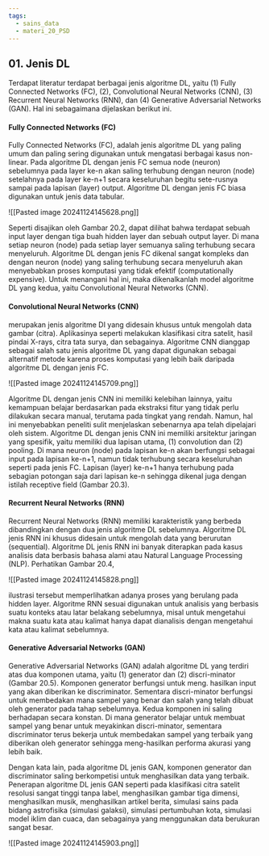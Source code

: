 ```yaml
---
tags:
  - sains_data
  - materi_20_PSD
---
```

## 01. Jenis DL
Terdapat literatur terdapat berbagai jenis algoritme DL, yaitu (1) Fully Connected Networks (FC), (2), Convolutional Neural Networks (CNN), (3) Recurrent Neural Networks (RNN), dan (4) Generative Adversarial Networks (GAN). Hal ini sebagaimana dijelaskan berikut ini.

#### Fully Connected Networks (FC)

Fully Connected Networks (FC), adalah jenis algoritme DL yang paling umum dan paling sering digunakan untuk mengatasi berbagai kasus non-linear. Pada algoritme DL dengan jenis FC semua node (neuron) sebelumnya pada layer ke-n akan saling terhubung dengan neuron (node) setelahnya pada layer ke-n+1 secara keseluruhan begitu sete-rusnya sampai pada lapisan (layer) output. Algoritme DL dengan jenis FC biasa digunakan untuk jenis data tabular.

![[Pasted image 20241124145628.png]]

Seperti disajikan oleh Gambar 20.2, dapat dilihat bahwa terdapat sebuah input layer dengan tiga buah hidden layer dan sebuah output layer. Di mana setiap neuron (node) pada setiap layer semuanya saling terhubung secara menyeluruh. Algoritme DL dengan jenis FC dikenal sangat kompleks dan dengan neuron (node) yang saling terhubung secara menyeluruh akan menyebabkan proses komputasi yang tidak efektif (computationally expensive). Untuk menangani hal ini, maka dikenalkanlah model algoritme DL yang kedua, yaitu Convolutional Neural Networks (CNN).

#### Convolutional Neural Networks (CNN)

merupakan jenis algoritme DI yang didesain khusus untuk mengolah data gambar (citra). Aplikasinya seperti melakukan klasifikasi citra satelit, hasil pindai X-rays, citra tata surya, dan sebagainya. Algoritme CNN dianggap sebagai salah satu jenis algoritme DL yang dapat digunakan sebagai alternatif metode karena proses komputasi yang lebih baik daripada algoritme DL dengan jenis FC.

![[Pasted image 20241124145709.png]]

Algoritme DL dengan jenis CNN ini memiliki kelebihan lainnya, yaitu kemampuan belajar berdasarkan pada ekstraksi fitur yang tidak perlu dilakukan secara manual, terutama pada tingkat yang rendah. Namun, hal ini menyebabkan peneliti sulit menjelaskan sebenarnya apa telah dipelajari oleh sistem. Algoritme DL dengan jenis CNN ini memiliki arsitektur jaringan yang spesifik, yaitu memiliki dua lapisan utama, (1) convolution dan (2) pooling. Di mana neuron (node) pada lapisan ke-n akan berfungsi sebagai input pada lapisan ke-n+1, namun tidak terhubung secara keseluruhan seperti pada jenis FC. Lapisan (layer) ke-n+1 hanya terhubung pada sebagian potongan saja dari lapisan ke-n sehingga dikenal juga dengan istilah receptive field (Gambar 20.3).

#### Recurrent Neural Networks (RNN)

Recurrent Neural Networks (RNN) memiliki karakteristik yang berbeda dibandingkan dengan dua jenis algoritme DL sebelumnya. Algoritme DL jenis RNN ini khusus didesain untuk mengolah data yang berurutan (sequential). Algoritme DL jenis RNN ini banyak diterapkan pada kasus analisis data berbasis bahasa alami atau Natural Language Processing (NLP). Perhatikan Gambar 20.4, 

![[Pasted image 20241124145828.png]]

ilustrasi tersebut memperlihatkan adanya proses yang berulang pada hidden layer. Algoritme RNN sesuai digunakan untuk analisis yang berbasis suatu konteks atau latar belakang sebelumnya, misal untuk mengetahui makna suatu kata atau kalimat hanya dapat dianalisis dengan mengetahui kata atau kalimat sebelumnya.


#### Generative Adversarial Networks (GAN)

Generative Adversarial Networks (GAN) adalah algoritme DL yang terdiri atas dua komponen utama, yaitu (1) generator dan (2) discri-minator (Gambar 20.5). Komponen generator berfungsi untuk meng. hasilkan input yang akan diberikan ke discriminator. Sementara discri-minator berfungsi untuk membedakan mana sampel yang benar dan salah yang telah dibuat oleh generator pada tahap sebelumnya. Kedua komponen ini saling berhadapan secara konstan. Di mana generator belajar untuk membuat sampel yang benar untuk meyakinkan discri-minator, sementara discriminator terus bekerja untuk membedakan sampel yang terbaik yang diberikan oleh generator sehingga meng-hasilkan performa akurasi yang lebih baik.

Dengan kata lain, pada algoritme DL jenis GAN, komponen generator dan discriminator saling berkompetisi untuk menghasilkan data yang terbaik. Penerapan algoritme DL jenis GAN seperti pada klasifikasi citra satelit resolusi sangat tinggi tanpa label, menghasilkan gambar tiga dimensi, menghasilkan musik, menghasilkan artikel berita, simulasi sains pada bidang astrofisika (simulasi galaksi), simulasi pertumbuhan kota, simulasi model iklim dan cuaca, dan sebagainya yang menggunakan data berukuran sangat besar.

![[Pasted image 20241124145903.png]]

